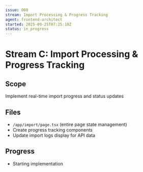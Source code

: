 ```yaml
---
issue: 008
stream: Import Processing & Progress Tracking
agent: frontend-architect
started: 2025-09-25T07:25:10Z
status: in_progress
---
```


# Stream C: Import Processing & Progress Tracking

## Scope
Implement real-time import progress and status updates

## Files
- `/app/import/page.tsx` (entire page state management)
- Create progress tracking components
- Update import logs display for API data

## Progress
- Starting implementation